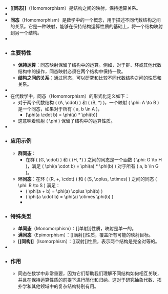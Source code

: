 - **[[同态]]**（Homomorphism）是结构之间的映射，保持运算关系。
-
- **同态**（Homomorphism）是数学中的一个概念，用于描述不同代数结构之间的关系。它是一种映射，能够在保持结构运算性质的基础上，将一个结构映射到另一个结构。
-
- ### 主要特性
	- **保持运算**：同态映射保留了结构中的运算。例如，对于群、环或其他代数结构中的操作，同态映射必须在两个结构中保持一致。
	- **结构之间的关系**：通过同态，可以研究和比较不同代数结构之间的性质和关系。
-
- 在代数学中，同态（Homomorphism）的形式化定义如下：
	- 对于两个代数结构 \( (A, \cdot) \) 和 \( (B, *) \)，一个映射 \( \phi: A \to B \) 是一个同态，如果对于所有 \( a, b \in A \)，
		- \[\phi(a \cdot b) = \phi(a) * \phi(b)\]
	- 这意味着映射 \( \phi \) 保留了结构中的运算性质。
-
- ### 应用示例
	- **群同态**：
		- 在群 \( (G, \cdot) \) 和 \( (H, *) \) 之间的同态是一个函数 \( \phi: G \to H \)，满足 \( \phi(a \cdot b) = \phi(a) * \phi(b) \) 对于所有 \( a, b \in G \)。
	- **环同态**：在环 \( (R, +, \cdot) \) 和 \( (S, \oplus, \otimes) \) 之间的同态 \( \phi: R \to S \) 满足：
		- \( \phi(a + b) = \phi(a) \oplus \phi(b) \)
		- \( \phi(a \cdot b) = \phi(a) \otimes \phi(b) \)
		-
- ### 特殊类型
	- **单同态**（Monomorphism）：[[单射]]性质，映射是单一的。
	- **满同态**（Epimorphism）：[[满射]]性质，覆盖所有可能的映射目标。
	- **[[同构]]**（Isomorphism）：[[双射]]性质，表示两个结构是完全对等的。
-
- ### 作用
	- 同态在数学中非常重要，因为它们帮助我们理解不同结构如何相互关联，并且在保持运算性质的前提下进行简化和归纳。这对于研究抽象代数、拓扑学和其他领域中的复杂结构特别有用。